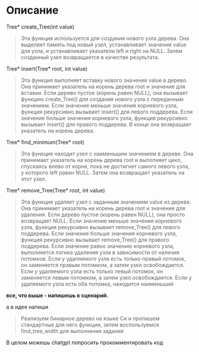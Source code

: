 # Описание

Tree* create_Tree(int value)
> Эта функция используется для создания нового узла дерева. Она выделяет память под новый узел, устанавливает значение value для узла, и устанавливает указатели left и right на NULL. Затем созданный узел возвращается в качестве результата.

Tree* insert(Tree* root, int value)
> Эта функция выполняет вставку нового значения value в дерево. Она принимает указатель на корень дерева root и значение для вставки. Если дерево пустое (корень равен NULL), она вызывает функцию create_Tree() для создания нового узла с переданным значением. Если значение меньше значения корневого узла, функция рекурсивно вызывает insert() для левого поддерева. Если значение больше значения корневого узла, функция рекурсивно вызывает insert() для правого поддерева. В конце она возвращает указатель на корень дерева.

Tree* find_minimum(Tree* root)
> Эта функция находит узел с наименьшим значением в дереве. Она принимает указатель на корень дерева root и выполняет цикл, спускаясь влево от корня, пока не достигнет самого левого узла, у которого left равен NULL. Затем она возвращает указатель на этот узел.

Tree* remove_Tree(Tree* root, int value)
> Эта функция удаляет узел с заданным значением value из дерева. Она принимает указатель на корень дерева root и значение для удаления. Если дерево пустое (корень равен NULL), она просто возвращает NULL. Если значение меньше значения корневого узла, функция рекурсивно вызывает remove_Tree() для левого поддерева. Если значение больше значения корневого узла, функция рекурсивно вызывает remove_Tree() для правого поддерева. Если значение равно значению корневого узла, выполняется логика удаления узла в зависимости от наличия потомков. Если у удаляемого узла есть только правый потомок, он заменяется правым потомком, а затем узел освобождается. Если у удаляемого узла есть только левый потомок, он заменяется левым потомком, а затем узел освобождается. Если у удаляемого узла есть оба потомка, находится наименьший

**все, что выше - напишешь в сценарий.**

а в идее напиши
>Реализуем бинарное дерево на языке Си и пропишем стандартные для него функции, затем воспользуемся find_tree_width для выполнения задания

В целом можешь chatgpt попросить прокомментировать код